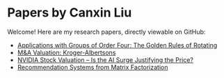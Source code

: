 # Papers by Canxin Liu

Welcome! Here are my research papers, directly viewable on GitHub:

- [Applications with Groups of Order Four: The Golden Rules of Rotating](Applications%20with%20Groups%20of%20Order%20Four_The%20Golden%20Rules%20of%20Rotating.pdf)
- [M&A Valuation: Kroger-Albertsons](Kroger_Albertsons.pdf)
- [NVIDIA Stock Valuation – Is the AI Surge Justifying the Price?](NVIDIA%20Stock%20Valuation-%20Is%20the%20AI%20Surge%20Justifying%20the%20Price.pdf)
- [Recommendation Systems from Matrix Factorization](Recommendation_Systems_from_Matrix_Factorization.pdf)
